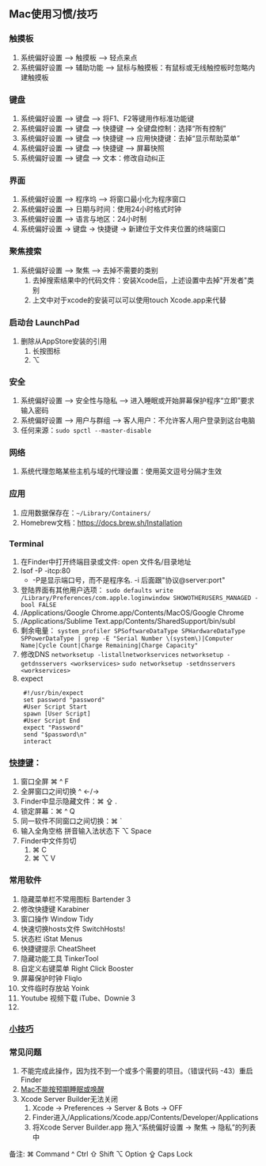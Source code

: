 ## Mac使用习惯/技巧
###  触摸板
1. 系统偏好设置 —> 触摸板 —> 轻点来点
2. 系统偏好设置 —> 辅助功能 —> 鼠标与触摸板：有鼠标或无线触控板时忽略内建触摸板
    
### 键盘
1. 系统偏好设置 —> 键盘 —> 将F1、F2等键用作标准功能键
2. 系统偏好设置 —> 键盘 —> 快捷键 —> 全键盘控制：选择“所有控制”
3. 系统偏好设置 —> 键盘 —> 快捷键 —> 应用快捷键：去掉“显示帮助菜单”
4. 系统偏好设置 —> 键盘 —> 快捷键 —> 屏幕快照
5. 系统偏好设置 —> 键盘 —> 文本：修改自动纠正
    
### 界面
1. 系统偏好设置 —> 程序坞 —> 将窗口最小化为程序窗口
2. 系统偏好设置 —> 日期与时间：使用24小时格式时钟
3. 系统偏好设置 —> 语言与地区：24小时制
4. 系统偏好设置 -> 键盘 -> 快捷键 -> 新建位于文件夹位置的终端窗口
    
### 聚焦搜索
1. 系统偏好设置 —> 聚焦 —> 去掉不需要的类别
    1. 去掉搜索结果中的代码文件：安装Xcode后，上述设置中去掉"开发者"类别
    2. 上文中对于xcode的安装可以可以使用touch Xcode.app来代替
      
### 启动台 LaunchPad
1. 删除从AppStore安装的引用
    1. 长按图标
    2. ⌥
    
### 安全
1. 系统偏好设置 —> 安全性与隐私 —> 进入睡眠或开始屏幕保护程序“立即”要求输入密码
2. 系统偏好设置 —> 用户与群组 —> 客人用户：不允许客人用户登录到这台电脑
3. 任何来源：```sudo spctl --master-disable```
    
### 网络
1. 系统代理忽略某些主机与域的代理设置：使用英文逗号分隔才生效
    
### 应用
1. 应用数据保存在：`~/Library/Containers/`
2. Homebrew文档：https://docs.brew.sh/Installation
    
### Terminal
1. 在Finder中打开终端目录或文件: open 文件名/目录地址
2. lsof -P -itcp:80
    * -P是显示端口号，而不是程序名. -i 后面跟"协议@server:port"
3. 登陆界面有其他用户选项：
    `sudo defaults write /Library/Preferences/com.apple.loginwindow SHOWOTHERUSERS_MANAGED -bool FALSE`
4. /Applications/Google Chrome.app/Contents/MacOS/Google Chrome
5. /Applications/Sublime Text.app/Contents/SharedSupport/bin/subl
6. 剩余电量：
    `system_profiler SPSoftwareDataType SPHardwareDataType SPPowerDataType | grep -E "Serial Number \(system\)|Computer Name|Cycle Count|Charge Remaining|Charge Capacity"`
7. 修改DNS
    `networksetup -listallnetworkservices`
    `networksetup -getdnsservers <workservices>`
    `sudo networksetup -setdnsservers <workservices>`
8. expect
```
    #!/usr/bin/expect
    set password "password" 
    #User Script Start
    spawn [User Script]
    #User Script End
    expect "Password"
    send "$password\n"
    interact
```
        
### [快捷键](../imgs/mac_skills_accelerator_key.png)：
1. 窗口全屏 ⌘ ^ F
2. 全屏窗口之间切换 ^ ←/→
3. Finder中显示隐藏文件：⌘ ⇪ .
4. 锁定屏幕：⌘ ^ Q
5. 同一软件不同窗口之间切换：⌘ `
6. 输入全角空格 拼音输入法状态下 ⌥ Space
7. Finder中文件剪切
    1. ⌘ C
    2. ⌘ ⌥ V
    
### 常用软件
1. 隐藏菜单栏不常用图标 Bartender 3
2. 修改快捷键 Karabiner
3. 窗口操作 Window Tidy
4. 快速切换hosts文件 SwitchHosts!
5. 状态栏 iStat Menus
6. 快捷键提示 CheatSheet
7. 隐藏功能工具 TinkerTool
8. 自定义右键菜单 Right Click Booster
9. 屏幕保护时钟 Fliqlo
10. 文件临时存放站 Yoink
11. Youtube 视频下载 iTube、Downie 3
12. 
    
### [小技巧](macos_skills_other.md)

### 常见问题
1. 不能完成此操作，因为找不到一个或多个需要的项目。（错误代码 -43）重启Finder
2. [Mac不能按预期睡眠或唤醒](https://support.apple.com/zh-cn/HT204760)
3. Xcode Server Builder无法关闭
    1. Xcode -> Preferences -> Server & Bots -> OFF
    2. Finder进入/Applications/Xcode.app/Contents/Developer/Applications
    3. 将Xcode Server Builder.app 拖入“系统偏好设置 -> 聚焦 -> 隐私”的列表中

备注: 
     ⌘ Command
     ^ Ctrl
     ⇧ Shift
     ⌥ Option
     ⇪ Caps Lock
    
